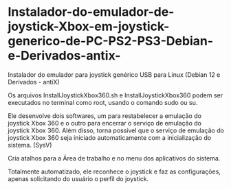 # Instalador-do-emulador-de-joystick-Xbox-em-joystick-generico-de-PC-PS2-PS3-Debian-e-Derivados-antix-
Instalador do emulador para joystick genérico USB para Linux (Debian 12 e Derivados - antiX)

Os arquivos InstallJoystickXbox360.sh e InstallJoystickXbox360 podem ser executados no terminal como root, usando o comando sudo ou su.

Ele desenvolve dois softwares, um para restabelecer a emulação do joystick Xbox 360 e o outro para encerrar o serviço de emulação do joystick Xbox 360. Além disso, torna possível que o serviço de emulação do joystick Xbox 360 seja iniciado automaticamente com a inicialização do sistema. (SysV)

Cria atalhos para a Área de trabalho e no menu dos aplicativos do sistema.

Totalmente automatizado, ele reconhece o joystick e faz as configurações, apenas solicitando do usuário o perfil do joystick.


